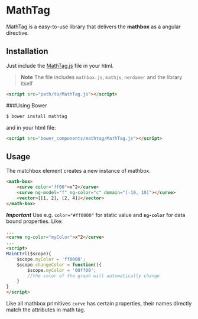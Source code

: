 MathTag
===

MathTag is a easy-to-use library that delivers the **mathbox** as a angular directive.

Installation
---

Just include the [MathTag.js](https://raw.githubusercontent.com/csicar/MathTag/dev/MathTag.js) file in your html. 

> **Note** The file includes `mathbox.js`, `mathjs`, `nerdamer` and the library itself

```html
<script src="path/to/MathTag.js"></script>
```

###Using Bower

```bash
$ bower install mathtag
```

and in your html file:

```html
<script src="bower_components/mathtag/MathTag.js"></script>
```

Usage
---

The matchbox element creates a new instance of mathbox.
```html
<math-box>
    <curve color="ff00">x^2</curve>
    <curve ng-model="f" ng-color="c" domain="[-10, 10]"></curve>
	<vector>[[1, 2], [2, 4]]</vector>
</math-box>
```
***Important*** Use e.g. `color="#ff0000"` for static value and **`ng-color`** for data bound properties. Like:
```html
...
<curve ng-color="myColor">x^2</curve>
...
<script>
MainCtrl($scope){
	$scope.myColor = 'ff0000';
	$scope.changeColor = function(){
		$scope.myColor = '00ff00'; 
		//the color of the graph will automatically change
	}
}
</script>
```

Like all mathbox primitives `curve` has certain properties, their names directly match the attributes in math tag.

